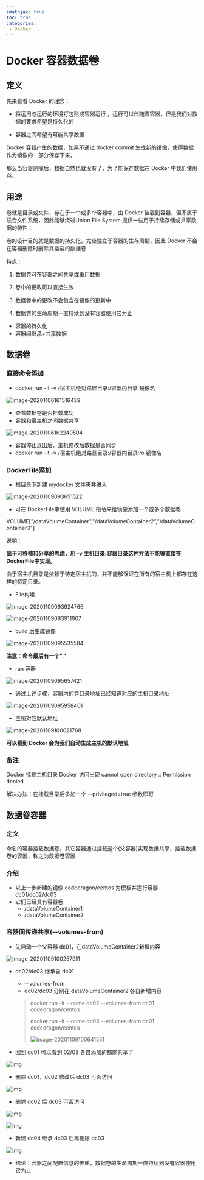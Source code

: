 ```yaml
---
zmathjax: true
toc: true
categories:
 - Docker
---
```


# Docker 容器数据卷

## 定义

先来看看 Docker 的理念：

- 将运用与运行的环境打包形成容器运行 ，运行可以伴随着容器，但是我们对数据的要求希望是持久化的

- 容器之间希望有可能共享数据

Docker 容器产生的数据，如果不通过 docker commit 生成新的镜像，使得数据作为镜像的一部分保存下来，

那么当容器删除后，数据自然也就没有了，为了能保存数据在 Docker 中我们使用卷。

## 用途

卷就是目录或文件，存在于一个或多个容器中，由 Docker 挂载到容器，但不属于联合文件系统，因此能够绕过Union File System 提供一些用于持续存储或共享数据的特性：

卷的设计目的就是数据的持久化，完全独立于容器的生存周期，因此 Docker 不会在容器删除时删除其挂载的数据卷

特点：

1. 数据卷可在容器之间共享或重用数据

2. 卷中的更改可以直接生效

3. 数据卷中的更改不会包含在镜像的更新中

4. 数据卷的生命周期一直持续到没有容器使用它为止

- 容器的持久化
- 容器间继承+共享数据

## 数据卷

### 直接命令添加

-  docker run -it -v /宿主机绝对路径目录:/容器内目录 镜像名

![image-20201106161516439](https://gitee.com/xlshi/blog_img/raw/master/img/20201106161516.png)

- 查看数据卷是否挂载成功
- 容器和宿主机之间数据共享

![image-20201106162240504](https://gitee.com/xlshi/blog_img/raw/master/img/20201106162240.png)

- 容器停止退出后，主机修改后数据是否同步
-  docker run -it -v /宿主机绝对路径目录:/容器内目录:ro 镜像名

### DockerFile添加

- 根目录下新建 mydocker 文件夹并进入

![image-20201109093651522](https://gitee.com/xlshi/blog_img/raw/master/img/20201109093651.png)

- 可在 DockerFile中使用 VOLUME 指令来给镜像添加一个或多个数据卷

VOLUME["/dataVolumeContainer","/dataVolumeContainer2","/dataVolumeContainer3"]

说明：

**出于可移植和分享的考虑，用 -v 主机目录:容器目录这种方法不能够直接在 DockerFile中实现。**

由于宿主机目录是依赖于特定宿主机的，并不能够保证在所有的宿主机上都存在这样的特定目录。

- File构建

![image-20201109093924766](https://gitee.com/xlshi/blog_img/raw/master/img/20201109093924.png)

![image-20201109093911907](https://gitee.com/xlshi/blog_img/raw/master/img/20201109093911.png)

- build 后生成镜像

![image-20201109095535584](https://gitee.com/xlshi/blog_img/raw/master/img/20201109095535.png)

**注意：命令最后有一个"."**

- run 容器

![image-20201109095657421](https://gitee.com/xlshi/blog_img/raw/master/img/20201109095657.png)

- 通过上述步骤，容器内的卷目录地址已经知道对应的主机目录地址

![image-20201109095958401](https://gitee.com/xlshi/blog_img/raw/master/img/20201109095958.png)

- 主机对应默认地址

![image-20201109100021768](https://gitee.com/xlshi/blog_img/raw/master/img/20201109100021.png)

**可以看到 Docker 会为我们自动生成主机的默认地址**

### 备注

Docker 挂载主机目录 Docker 访问出现 cannot open directory .: Permission denied

解决办法：在挂载目录后多加一个 --privileged=true 参数即可

## 数据卷容器

### 定义

命名的容器挂载数据卷，其它容器通过挂载这个(父容器)实现数据共享，挂载数据卷的容器，称之为数据卷容器

### 介绍

- 以上一步新建的镜像 codedragon/centos 为模板并运行容器 dc01/dc02/dc03
- 它们已经具有容器卷
  - /dataVolumeContainer1
  - /dataVolumeContainer2

### 容器间传递共享(--volumes-from)

- 先启动一个父容器 dc01，在dataVolumeContainer2新增内容

![image-20201109100257911](https://gitee.com/xlshi/blog_img/raw/master/img/20201109100257.png)

- dc02/dc03 继承自 dc01

  - --volumes-from
  - dc02/dc03 分别在 dataVolumeContainer2 各自新增内容

  > docker run -it --name dc02 --volumes-from dc01 codedragon/centos
  >
  > docker run -it --name dc03 --volumes-from dc01 codedragon/centos
  >
  > ![image-20201109100641551](https://gitee.com/xlshi/blog_img/raw/master/img/20201109100641.png)

- 回到 dc01 可以看到 02/03 各自添加的都能共享了

![img](https://gitee.com/xlshi/blog_img/raw/master/img/20201107175027.png)

- 删除 dc01，dc02 修改后 dc03 可否访问

![img](https://gitee.com/xlshi/blog_img/raw/master/img/20201107175045.png)

- 删除 dc02 后 dc03 可否访问

![img](https://gitee.com/xlshi/blog_img/raw/master/img/20201107175108.png)

![img](https://gitee.com/xlshi/blog_img/raw/master/img/20201107175116.png)

- 新建 dc04 继承 dc03 后再删除 dc03

![img](https://gitee.com/xlshi/blog_img/raw/master/img/20201107175130.png)

- 结论：容器之间配置信息的传递，数据卷的生命周期一直持续到没有容器使用它为止